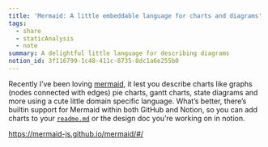 ```yaml
---
title: 'Mermaid: A little embeddable language for charts and diagrams'
tags:
  - share
  - staticAnalysis
  - note
summary: A delightful little language for describing diagrams
notion_id: 3f116799-1c48-411c-8735-8dc1a6e255b0
---
```

Recently I’ve been loving [mermaid](https://mermaid-js.github.io/mermaid/#/), it lest you describe charts like graphs (nodes connected with edges) pie charts, gantt charts, state diagrams and more using a cute little domain specific language. What’s better, there’s builtin support for Mermaid within both GitHub and Notion, so you can add charts to your [`readme.md`](http://readme.md/) or the design doc you’re working on in notion.

<https://mermaid-js.github.io/mermaid/#/>
